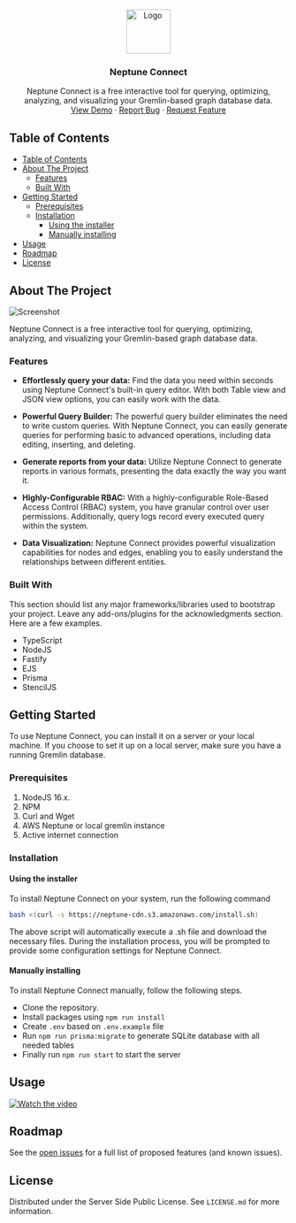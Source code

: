 <a name="readme-top"></a>

<br />
<div align="center">
  <a href="https://github.com/SwapnilTechVariable/NeptuneConnect">
    <img src="https://neptune-cdn.s3.amazonaws.com/logo.png" alt="Logo" width="80" height="80">
  </a>

  <h3 align="center">Neptune Connect</h3>

  <p align="center">
    Neptune Connect is a free interactive tool for querying, optimizing, analyzing, and visualizing your Gremlin-based graph database data.
    <br />
    <a href="https://github.com/demo-website">View Demo</a>
    ·
    <a href="https://github.com/issues">Report Bug</a>
    ·
    <a href="https://github.com/issues">Request Feature</a>
  </p>
</div>

## Table of Contents

- [Table of Contents](#table-of-contents)
- [About The Project](#about-the-project)
  - [Features](#features)
  - [Built With](#built-with)
- [Getting Started](#getting-started)
  - [Prerequisites](#prerequisites)
  - [Installation](#installation)
    - [Using the installer](#using-the-installer)
    - [Manually installing](#manually-installing)
- [Usage](#usage)
- [Roadmap](#roadmap)
- [License](#license)

<!-- ABOUT THE PROJECT -->
## About The Project

![Screenshot](https://github.com/techvariable/NeptuneConnect/assets/43804489/91bcff89-f187-49c5-9b47-e42f47ce10c5)

Neptune Connect is a free interactive tool for querying, optimizing, analyzing, and visualizing your Gremlin-based graph database data.

### Features

- **Effortlessly query your data:** Find the data you need within seconds using Neptune Connect's built-in query editor. With both Table view and JSON view options, you can easily work with the data.

- **Powerful Query Builder:** The powerful query builder eliminates the need to write custom queries. With Neptune Connect, you can easily generate queries for performing basic to advanced operations, including data editing, inserting, and deleting.

- **Generate reports from your data:** Utilize Neptune Connect to generate reports in various formats, presenting the data exactly the way you want it.

- **Highly-Configurable RBAC:** With a highly-configurable Role-Based Access Control (RBAC) system, you have granular control over user permissions. Additionally, query logs record every executed query within the system.

- **Data Visualization:** Neptune Connect provides powerful visualization capabilities for nodes and edges, enabling you to easily understand the relationships between different entities.

### Built With

This section should list any major frameworks/libraries used to bootstrap your project. Leave any add-ons/plugins for the acknowledgments section. Here are a few examples.

- TypeScript
- NodeJS
- Fastify
- EJS
- Prisma
- StencilJS

<!-- GETTING STARTED -->
## Getting Started

To use Neptune Connect, you can install it on a server or your local machine. If you choose to set it up on a local server, make sure you have a running Gremlin database.

### Prerequisites

1. NodeJS 16.x.
2. NPM
3. Curl and Wget
4. AWS Neptune or local gremlin instance
5. Active internet connection

### Installation

#### Using the installer

To install Neptune Connect on your system, run the following command

```bash
bash <(curl -s https://neptune-cdn.s3.amazonaws.com/install.sh)
```

The above script will automatically execute a .sh file and download the necessary files. During the installation process, you will be prompted to provide some configuration settings for Neptune Connect.

#### Manually installing

To install Neptune Connect manually, follow the following steps.

- Clone the repository.
- Install packages using `npm run install`
- Create `.env` based on `.env.example` file
- Run `npm run prisma:migrate` to generate SQLite database with all needed tables 
- Finally run `npm run start` to start the server

## Usage

[![Watch the video](https://img.youtube.com/vi/FHqaNuyu0hc/default.jpg)](https://www.youtube.com/watch?v=FHqaNuyu0hc)

## Roadmap

See the [open issues](https://github.com/SwapnilTechVariable/NeptuneConnect/issues) for a full list of proposed features (and known issues).

<!-- LICENSE -->
## License

Distributed under the Server Side Public License. See `LICENSE.md` for more information.
